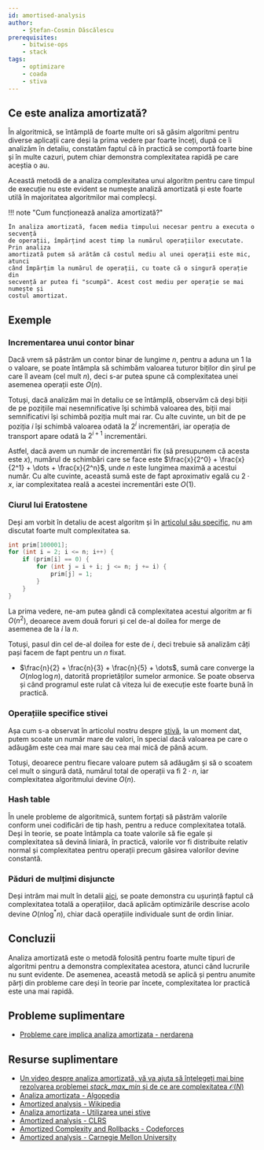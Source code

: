 ```yaml
---
id: amortised-analysis
author:
    - Ștefan-Cosmin Dăscălescu
prerequisites:
    - bitwise-ops
    - stack
tags:
    - optimizare
    - coada
    - stiva
---
```


## Ce este analiza amortizată?

În algoritmică, se întâmplă de foarte multe ori să găsim algoritmi pentru
diverse aplicații care deși la prima vedere par foarte înceți, după ce îi
analizăm în detaliu, constatăm faptul că în practică se comportă foarte bine și
în multe cazuri, putem chiar demonstra complexitatea rapidă pe care aceștia o
au.

Această metodă de a analiza complexitatea unui algoritm pentru care timpul de
execuție nu este evident se numește analiză amortizată și este foarte utilă în
majoritatea algoritmilor mai complecși.

!!! note "Cum funcționează analiza amortizată?"

    În analiza amortizată, facem media timpului necesar pentru a executa o secvență
    de operații, împărțind acest timp la numărul operațiilor executate. Prin analiza
    amortizată putem să arătăm că costul mediu al unei operații este mic, atunci
    când împărțim la numărul de operații, cu toate că o singură operație din
    secvență ar putea fi "scumpă". Acest cost mediu per operație se mai numește și
    costul amortizat.

## Exemple

### Incrementarea unui contor binar

Dacă vrem să păstrăm un contor binar de lungime $n$, pentru a aduna un 1 la o
valoare, se poate întâmpla să schimbăm valoarea tuturor biților din șirul pe
care îl aveam (cel mult $n$), deci s-ar putea spune că complexitatea unei
asemenea operații este $O(n)$.

Totuși, dacă analizăm mai în detaliu ce se întâmplă, observăm că deși biții de
pe pozițiile mai nesemnificative își schimbă valoarea des, biții mai
semnificativi își schimbă poziția mult mai rar. Cu alte cuvinte, un bit de pe
poziția $i$ își schimbă valoarea odată la $2^i$ incrementări, iar operația de
transport apare odată la $2^{i+1}$ incrementări.

Astfel, dacă avem un număr de incrementări fix (să presupunem că acesta este
$x$), numărul de schimbări care se face este $\frac{x}{2^0} + \frac{x}{2^1} +
\dots + \frac{x}{2^n}$, unde $n$ este lungimea maximă a acestui număr. Cu alte
cuvinte, această sumă este de fapt aproximativ egală cu $2 \cdot x$, iar
complexitatea reală a acestei incrementări este $O(1)$.

### Ciurul lui Eratostene

Deși am vorbit în detaliu de acest algoritm și în [articolul său
specific](../usor/sieve.md), nu am discutat foarte mult
complexitatea sa.

```cpp
int prim[100001];
for (int i = 2; i <= n; i++) {
    if (prim[i] == 0) {
        for (int j = i + i; j <= n; j += i) {
            prim[j] = 1;
        }
    }
}
```

La prima vedere, ne-am putea gândi că complexitatea acestui algoritm ar fi
$O(n^2)$, deoarece avem două foruri și cel de-al doilea for merge de asemenea de
la $i$ la $n$.

Totuși, pasul din cel de-al doilea for este de $i$, deci trebuie să analizăm
câți pași facem de fapt pentru un $n$ fixat.

- $\frac{n}{2} + \frac{n}{3} + \frac{n}{5} + \dots$, sumă care converge la $O(n
  \log \log n)$, datorită proprietăților sumelor armonice. Se poate observa și
  când programul este rulat că viteza lui de execuție este foarte bună în
  practică.

### Operațiile specifice stivei

Așa cum s-a observat în articolul nostru despre
[stivă](../usor/sieve.md), la un moment dat, putem scoate un
număr mare de valori, în special dacă valoarea pe care o adăugăm este cea mai
mare sau cea mai mică de până acum.

Totuși, deoarece pentru fiecare valoare putem să adăugăm și să o scoatem cel
mult o singură dată, numărul total de operații va fi $2 \cdot n$, iar
complexitatea algoritmului devine $O(n)$.

### Hash table

În unele probleme de algoritmică, suntem forțați să păstrăm valorile conform
unei codificări de tip hash, pentru a reduce complexitatea totală. Deși în
teorie, se poate întâmpla ca toate valorile să fie egale și complexitatea să
devină liniară, în practică, valorile vor fi distribuite relativ normal și
complexitatea pentru operații precum găsirea valorilor devine constantă.

### Păduri de mulțimi disjuncte

Deși intrăm mai mult în detalii [aici](./dsu.md), se
poate demonstra cu ușurință faptul că complexitatea totală a operațiilor, dacă
aplicăm optimizările descrise acolo devine $O(n \log^{*} n)$, chiar dacă
operațiile individuale sunt de ordin liniar.

## Concluzii

Analiza amortizată este o metodă folosită pentru foarte multe tipuri de
algoritmi pentru a demonstra complexitatea acestora, atunci când lucrurile nu
sunt evidente. De asemenea, această metodă se aplică și pentru anumite părți din
probleme care deși în teorie par încete, complexitatea lor practică este una mai
rapidă.

## Probleme suplimentare

- [Probleme care implica analiza amortizata -
  nerdarena](https://www.nerdarena.ro/cauta-probleme?tag_ids=11)

## Resurse suplimentare

- [Un video despre analiza amortizată, vă va ajuta să înțelegeți mai bine
  rezolvarea problemei *stack_max_min* și de ce are complexitatea
  $\mathcal{O}(N)$](https://www.youtube.com/watch?v=T7W5E-5mljc)
- [Analiza amortizata -
  Algopedia](https://www.algopedia.ro/wiki/index.php/Clasa_VII/VIII_lec%C8%9Bia_9_-_18_nov_2014#Analiz%C4%83_amortizat%C4%83)
- [Amortized analysis -
  Wikipedia](https://en.wikipedia.org/wiki/Amortized_analysis)
- [Analiza amortizata - Utilizarea unei
  stive](https://revista.infobits.ro/2021/08/31/analiza-amortizata-utilizarea-unei-stive/)
- [Amortized analysis -
  CLRS](https://ocw.mit.edu/courses/6-046j-design-and-analysis-of-algorithms-spring-2012/83b82d45beb3776da72b7f3e1b3f42df_MIT6_046JS12_lec11.pdf)
- [Amortized Complexity and Rollbacks -
  Codeforces](https://codeforces.com/blog/entry/58528)
- [Amortized analysis - Carnegie Mellon
  University](https://www.cs.cmu.edu/afs/cs/academic/class/15451-s07/www/lecture_notes/lect0206.pdf)
